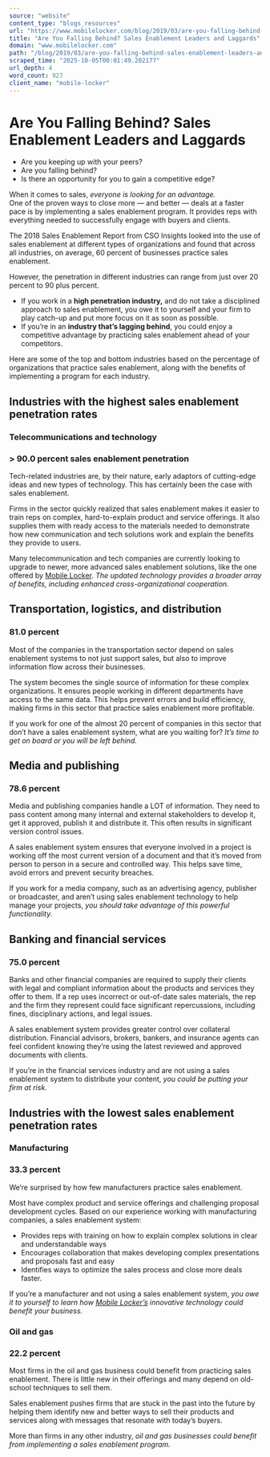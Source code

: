```yaml
---
source: "website"
content_type: "blogs_resources"
url: "https://www.mobilelocker.com/blog/2019/03/are-you-falling-behind-sales-enablement-leaders-and-laggards/"
title: "Are You Falling Behind? Sales Enablement Leaders and Laggards"
domain: "www.mobilelocker.com"
path: "/blog/2019/03/are-you-falling-behind-sales-enablement-leaders-and-laggards/"
scraped_time: "2025-10-05T00:01:49.202177"
url_depth: 4
word_count: 927
client_name: "mobile-locker"
---
```


# Are You Falling Behind? Sales Enablement Leaders and Laggards

*   Are you keeping up with your peers?
*   Are you falling behind?
*   Is there an opportunity for you to gain a competitive edge?

When it comes to sales, _everyone is looking for an advantage._  
One of the proven ways to close more — and better — deals at a faster pace is by implementing a sales enablement program. It provides reps with everything needed to successfully engage with buyers and clients.  

The 2018 Sales Enablement Report from CSO Insights looked into the use of sales enablement at different types of organizations and found that across all industries, on average, 60 percent of businesses practice sales enablement.  

However, the penetration in different industries can range from just over 20 percent to 90 plus percent.

*   If you work in a **high penetration industry,** and do not take a disciplined approach to sales enablement, you owe it to yourself and your firm to play catch-up and put more focus on it as soon as possible.
*   If you’re in an **industry that’s lagging behind**, you could enjoy a competitive advantage by practicing sales enablement ahead of your competitors.

Here are some of the top and bottom industries based on the percentage of organizations that practice sales enablement, along with the benefits of implementing a program for each industry.

## Industries with the highest sales enablement penetration rates

### Telecommunications and technology

### > 90.0 percent sales enablement penetration

Tech-related industries are, by their nature, early adaptors of cutting-edge ideas and new types of technology. This has certainly been the case with sales enablement.  

Firms in the sector quickly realized that sales enablement makes it easier to train reps on complex, hard-to-explain product and service offerings. It also supplies them with ready access to the materials needed to demonstrate how new communication and tech solutions work and explain the benefits they provide to users.  

Many telecommunication and tech companies are currently looking to upgrade to newer, more advanced sales enablement solutions, like the one offered by [Mobile Locker](https://www.mobilelocker.com/). _The updated technology provides a broader array of benefits, including enhanced cross-organizational cooperation._

## Transportation, logistics, and distribution

### 81.0 percent

Most of the companies in the transportation sector depend on sales enablement systems to not just support sales, but also to improve information flow across their businesses.  

The system becomes the single source of information for these complex organizations. It ensures people working in different departments have access to the same data. This helps prevent errors and build efficiency, making firms in this sector that practice sales enablement more profitable.  

If you work for one of the almost 20 percent of companies in this sector that don’t have a sales enablement system, what are you waiting for? _It’s time to get on board or you will be left behind._

## Media and publishing

### 78.6 percent

Media and publishing companies handle a LOT of information. They need to pass content among many internal and external stakeholders to develop it, get it approved, publish it and distribute it. This often results in significant version control issues.  

A sales enablement system ensures that everyone involved in a project is working off the most current version of a document and that it’s moved from person to person in a secure and controlled way. This helps save time, avoid errors and prevent security breaches.  

If you work for a media company, such as an advertising agency, publisher or broadcaster, and aren’t using sales enablement technology to help manage your projects, _you should take advantage of this powerful functionality._

## Banking and financial services

### 75.0 percent

Banks and other financial companies are required to supply their clients with legal and compliant information about the products and services they offer to them. If a rep uses incorrect or out-of-date sales materials, the rep and the firm they represent could face significant repercussions, including fines, disciplinary actions, and legal issues.  

A sales enablement system provides greater control over collateral distribution. Financial advisors, brokers, bankers, and insurance agents can feel confident knowing they’re using the latest reviewed and approved documents with clients.  

If you’re in the financial services industry and are not using a sales enablement system to distribute your content, _you could be putting your firm at risk._

## Industries with the lowest sales enablement penetration rates

### Manufacturing

### 33.3 percent

We‘re surprised by how few manufacturers practice sales enablement.  

Most have complex product and service offerings and challenging proposal development cycles. Based on our experience working with manufacturing companies, a sales enablement system:

*   Provides reps with training on how to explain complex solutions in clear and understandable ways
*   Encourages collaboration that makes developing complex presentations and proposals fast and easy
*   Identifies ways to optimize the sales process and close more deals faster.

If you’re a manufacturer and not using a sales enablement system, _you owe it to yourself to learn how_ [_Mobile Locker’s_](https://www.mobilelocker.com/) _innovative technology could benefit your business._

### Oil and gas

### 22.2 percent

Most firms in the oil and gas business could benefit from practicing sales enablement. There is little new in their offerings and many depend on old-school techniques to sell them.

Sales enablement pushes firms that are stuck in the past into the future by helping them identify new and better ways to sell their products and services along with messages that resonate with today’s buyers.

More than firms in any other industry, _oil and gas businesses could benefit from implementing a sales enablement program._